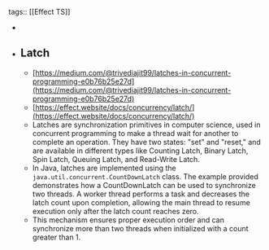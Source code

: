 tags:: [[Effect TS]]

-
- ## Latch
	- [https://medium.com/@trivediajit99/latches-in-concurrent-programming-e0b76b25e27d](https://medium.com/@trivediajit99/latches-in-concurrent-programming-e0b76b25e27d)
	- [https://effect.website/docs/concurrency/latch/](https://effect.website/docs/concurrency/latch/)
	- Latches are synchronization primitives in computer science, used in concurrent programming to make a thread wait for another to complete an operation. They have two states: "set" and "reset," and are available in different types like Counting Latch, Binary Latch, Spin Latch, Queuing Latch, and Read-Write Latch.
	- In Java, latches are implemented using the `java.util.concurrent.CountDownLatch` class. The example provided demonstrates how a CountDownLatch can be used to synchronize two threads. A worker thread performs a task and decreases the latch count upon completion, allowing the main thread to resume execution only after the latch count reaches zero.
	- This mechanism ensures proper execution order and can synchronize more than two threads when initialized with a count greater than 1.